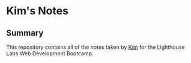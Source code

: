 # Kim's Notes

## Summary 

This repository contains all of the notes taken by [Kim](https://github.com/kimmarfil) for the Lighthouse Labs Web Development Bootcamp.
